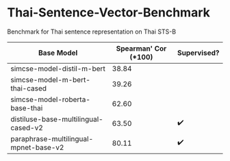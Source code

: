 # Thai-Sentence-Vector-Benchmark
Benchmark for Thai sentence representation on Thai STS-B

| Base Model  | Spearman' Cor (*100) | Supervised? |
| ------------- | ------------- | ------------- |
| simcse-model-distil-m-bert  | 38.84  | 
| simcse-model-m-bert-thai-cased  | 39.26  | 
| simcse-model-roberta-base-thai  | 62.60  | 
| distiluse-base-multilingual-cased-v2  | 63.50  | :heavy_check_mark:
| paraphrase-multilingual-mpnet-base-v2  | 80.11  | :heavy_check_mark:
